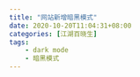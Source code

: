 ```yaml
---
title: "网站新增暗黑模式"
date: 2020-10-20T11:04:31+08:00
categories: [江湖百晓生]
tags:
    - dark mode
    - 暗黑模式
---
```



<!--more-->
